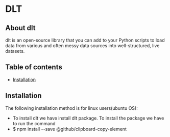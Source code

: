 # DLT
## About dlt
dlt is an open-source library that you can add to your Python scripts to load data from various and often messy data sources into well-structured, live datasets.
## Table of contents
* [Installation](#Installation)
## Installation
The following installation method is for linux users(ubuntu OS):
* To install dlt we have install dlt package. To install the package we have to run the command
* $ npm install --save @github/clipboard-copy-element
